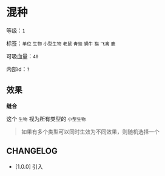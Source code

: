 # 混种

等级：`1`

标签：`单位` `生物` `小型生物` `老鼠` `青蛙` `蜗牛` `猫` `飞禽` `鹿`

可吸血量：`40`

内部id：`?`

## 效果

**缝合**

这个 `生物` 视为所有类型的 `小型生物`

> 如果有多个类型可以同时生效为不同效果，则随机选择一个

## CHANGELOG

- [1.0.0] 引入
